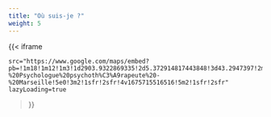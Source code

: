 ```yaml
---
title: "Où suis-je ?"
weight: 5
---
```


{{< iframe

    src="https://www.google.com/maps/embed?pb=!1m18!1m12!1m3!1d2903.9322869335!2d5.372914817443848!3d43.2947397!2m3!1f0!2f0!3f0!3m2!1i1024!2i768!4f13.1!3m3!1m2!1s0x12c9c1385e86c577%3A0x78e414d451b763d6!2sCamille%20Lambert%20-%20Psychologue%20psychoth%C3%A9rapeute%20-%20Marseille!5e0!3m2!1sfr!2sfr!4v1675715516516!5m2!1sfr!2sfr"
    lazyLoading=true
>}}

